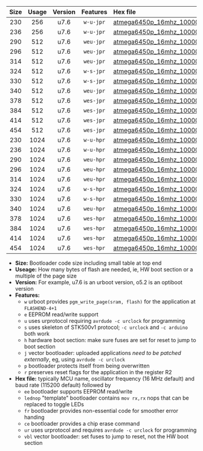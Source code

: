 |Size|Usage|Version|Features|Hex file|
|:-:|:-:|:-:|:-:|:--|
|230|256|u7.6|`w-u-jpr`|[atmega6450p_16mhz_1000000bps_ur_vbl.hex](https://raw.githubusercontent.com/stefanrueger/urboot/main/atmega6450p_16mhz_1000000bps_ur_vbl.hex)|
|236|256|u7.6|`w-u-jpr`|[atmega6450p_16mhz_1000000bps_lednop_ur_vbl.hex](https://raw.githubusercontent.com/stefanrueger/urboot/main/atmega6450p_16mhz_1000000bps_lednop_ur_vbl.hex)|
|290|512|u7.6|`weu-jpr`|[atmega6450p_16mhz_1000000bps_ee_ur_vbl.hex](https://raw.githubusercontent.com/stefanrueger/urboot/main/atmega6450p_16mhz_1000000bps_ee_ur_vbl.hex)|
|296|512|u7.6|`weu-jpr`|[atmega6450p_16mhz_1000000bps_ee_lednop_ur_vbl.hex](https://raw.githubusercontent.com/stefanrueger/urboot/main/atmega6450p_16mhz_1000000bps_ee_lednop_ur_vbl.hex)|
|314|512|u7.6|`weu-jpr`|[atmega6450p_16mhz_1000000bps_ee_lednop_fr_ur_vbl.hex](https://raw.githubusercontent.com/stefanrueger/urboot/main/atmega6450p_16mhz_1000000bps_ee_lednop_fr_ur_vbl.hex)|
|324|512|u7.6|`w-s-jpr`|[atmega6450p_16mhz_1000000bps_vbl.hex](https://raw.githubusercontent.com/stefanrueger/urboot/main/atmega6450p_16mhz_1000000bps_vbl.hex)|
|330|512|u7.6|`w-s-jpr`|[atmega6450p_16mhz_1000000bps_lednop_vbl.hex](https://raw.githubusercontent.com/stefanrueger/urboot/main/atmega6450p_16mhz_1000000bps_lednop_vbl.hex)|
|340|512|u7.6|`weu-jpr`|[atmega6450p_16mhz_1000000bps_ee_lednop_fr_ce_ur_vbl.hex](https://raw.githubusercontent.com/stefanrueger/urboot/main/atmega6450p_16mhz_1000000bps_ee_lednop_fr_ce_ur_vbl.hex)|
|378|512|u7.6|`wes-jpr`|[atmega6450p_16mhz_1000000bps_ee_vbl.hex](https://raw.githubusercontent.com/stefanrueger/urboot/main/atmega6450p_16mhz_1000000bps_ee_vbl.hex)|
|384|512|u7.6|`wes-jpr`|[atmega6450p_16mhz_1000000bps_ee_lednop_vbl.hex](https://raw.githubusercontent.com/stefanrueger/urboot/main/atmega6450p_16mhz_1000000bps_ee_lednop_vbl.hex)|
|414|512|u7.6|`wes-jpr`|[atmega6450p_16mhz_1000000bps_ee_lednop_fr_vbl.hex](https://raw.githubusercontent.com/stefanrueger/urboot/main/atmega6450p_16mhz_1000000bps_ee_lednop_fr_vbl.hex)|
|454|512|u7.6|`wes-jpr`|[atmega6450p_16mhz_1000000bps_ee_lednop_fr_ce_vbl.hex](https://raw.githubusercontent.com/stefanrueger/urboot/main/atmega6450p_16mhz_1000000bps_ee_lednop_fr_ce_vbl.hex)|
|230|1024|u7.6|`w-u-hpr`|[atmega6450p_16mhz_1000000bps_ur.hex](https://raw.githubusercontent.com/stefanrueger/urboot/main/atmega6450p_16mhz_1000000bps_ur.hex)|
|236|1024|u7.6|`w-u-hpr`|[atmega6450p_16mhz_1000000bps_lednop_ur.hex](https://raw.githubusercontent.com/stefanrueger/urboot/main/atmega6450p_16mhz_1000000bps_lednop_ur.hex)|
|290|1024|u7.6|`weu-hpr`|[atmega6450p_16mhz_1000000bps_ee_ur.hex](https://raw.githubusercontent.com/stefanrueger/urboot/main/atmega6450p_16mhz_1000000bps_ee_ur.hex)|
|296|1024|u7.6|`weu-hpr`|[atmega6450p_16mhz_1000000bps_ee_lednop_ur.hex](https://raw.githubusercontent.com/stefanrueger/urboot/main/atmega6450p_16mhz_1000000bps_ee_lednop_ur.hex)|
|314|1024|u7.6|`weu-hpr`|[atmega6450p_16mhz_1000000bps_ee_lednop_fr_ur.hex](https://raw.githubusercontent.com/stefanrueger/urboot/main/atmega6450p_16mhz_1000000bps_ee_lednop_fr_ur.hex)|
|324|1024|u7.6|`w-s-hpr`|[atmega6450p_16mhz_1000000bps.hex](https://raw.githubusercontent.com/stefanrueger/urboot/main/atmega6450p_16mhz_1000000bps.hex)|
|330|1024|u7.6|`w-s-hpr`|[atmega6450p_16mhz_1000000bps_lednop.hex](https://raw.githubusercontent.com/stefanrueger/urboot/main/atmega6450p_16mhz_1000000bps_lednop.hex)|
|340|1024|u7.6|`weu-hpr`|[atmega6450p_16mhz_1000000bps_ee_lednop_fr_ce_ur.hex](https://raw.githubusercontent.com/stefanrueger/urboot/main/atmega6450p_16mhz_1000000bps_ee_lednop_fr_ce_ur.hex)|
|378|1024|u7.6|`wes-hpr`|[atmega6450p_16mhz_1000000bps_ee.hex](https://raw.githubusercontent.com/stefanrueger/urboot/main/atmega6450p_16mhz_1000000bps_ee.hex)|
|384|1024|u7.6|`wes-hpr`|[atmega6450p_16mhz_1000000bps_ee_lednop.hex](https://raw.githubusercontent.com/stefanrueger/urboot/main/atmega6450p_16mhz_1000000bps_ee_lednop.hex)|
|414|1024|u7.6|`wes-hpr`|[atmega6450p_16mhz_1000000bps_ee_lednop_fr.hex](https://raw.githubusercontent.com/stefanrueger/urboot/main/atmega6450p_16mhz_1000000bps_ee_lednop_fr.hex)|
|454|1024|u7.6|`wes-hpr`|[atmega6450p_16mhz_1000000bps_ee_lednop_fr_ce.hex](https://raw.githubusercontent.com/stefanrueger/urboot/main/atmega6450p_16mhz_1000000bps_ee_lednop_fr_ce.hex)|

- **Size:** Bootloader code size including small table at top end
- **Useage:** How many bytes of flash are needed, ie, HW boot section or a multiple of the page size
- **Version:** For example, u7.6 is an urboot version, o5.2 is an optiboot version
- **Features:**
  + `w` urboot provides `pgm_write_page(sram, flash)` for the application at `FLASHEND-4+1`
  + `e` EEPROM read/write support
  + `u` uses urprotocol requiring `avrdude -c urclock` for programming
  + `s` uses skeleton of STK500v1 protocol; `-c urclock` and `-c arduino` both work
  + `h` hardware boot section: make sure fuses are set for reset to jump to boot section
  + `j` vector bootloader: uploaded applications *need to be patched externally*, eg, using `avrdude -c urclock`
  + `p` bootloader protects itself from being overwritten
  + `r` preserves reset flags for the application in the register R2
- **Hex file:** typically MCU name, oscillator frequency (16 MHz default) and baud rate (115200 default) followed by
  + `ee` bootloader supports EEPROM read/write
  + `lednop` "template" bootloader contains `mov rx,rx` nops that can be replaced to toggle LEDs
  + `fr` bootloader provides non-essential code for smoother error handing
  + `ce` bootloader provides a chip erase command
  + `ur` uses urprotocol and requires `avrdude -c urclock` for programming
  + `vbl` vector bootloader: set fuses to jump to reset, not the HW boot section
